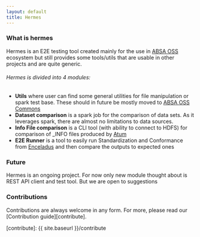 ```yaml
---
layout: default
title: Hermes
---
```


### What is hermes

Hermes is an E2E testing tool created mainly for the use in [ABSA OSS][gh-absa] ecosystem but still provides some tools/utils that are usable in other projects and are quite generic.

###### Hermes is divided into 4 modules:

- **Utils** where user can find some general utilities for file manipulation or spark test base. These should in future be mostly moved to [ABSA OSS Commons][gh-commons]
- **Dataset comparison** is a spark job for the comparison of data sets. As it leverages spark, there are almost no limitations to data sources.
- **Info File comparison** is a CLI tool (with ability to connect to HDFS) for comparison of _INFO files produced by [Atum][gh-atum]
- **E2E Runner** is a tool to easily run Standardization and Conformance from [Enceladus][gh-enceladus] and then compare the outputs to expected ones

### Future

Hermes is an ongoing project. For now only new module thought about is REST API client and test tool. But we are open to suggestions

### Contributions

Contributions are always welcome in any form. For more, please read our [Contribution guide][contribute].


[gh-enceladus]: https://github.com/AbsaOSS/enceladus
[gh-atum]: https://github.com/AbsaOSS/atum
[gh-commons]: https://github.com/AbsaOSS/commons
[gh-absa]: https://github.com/AbsaOSS
[contribute]: {{ site.baseurl }}/contribute
